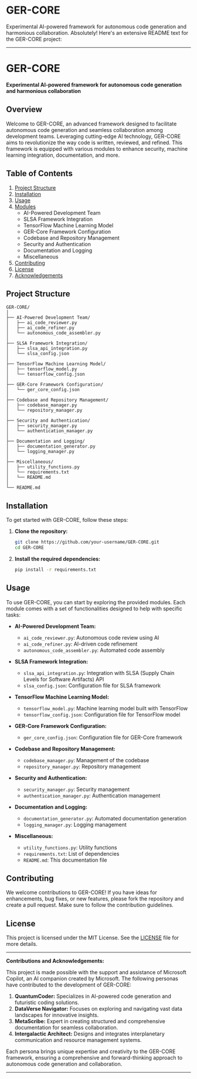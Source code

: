 # GER-CORE
 Experimental AI-powered framework for autonomous code generation and harmonious collaboration.
Absolutely! Here's an extensive README text for the GER-CORE project:

---

# GER-CORE

**Experimental AI-powered framework for autonomous code generation and harmonious collaboration**

## Overview

Welcome to GER-CORE, an advanced framework designed to facilitate autonomous code generation and seamless collaboration among development teams. Leveraging cutting-edge AI technology, GER-CORE aims to revolutionize the way code is written, reviewed, and refined. This framework is equipped with various modules to enhance security, machine learning integration, documentation, and more.

## Table of Contents

1. [Project Structure](#project-structure)
2. [Installation](#installation)
3. [Usage](#usage)
4. [Modules](#modules)
    - AI-Powered Development Team
    - SLSA Framework Integration
    - TensorFlow Machine Learning Model
    - GER-Core Framework Configuration
    - Codebase and Repository Management
    - Security and Authentication
    - Documentation and Logging
    - Miscellaneous
5. [Contributing](#contributing)
6. [License](#license)
7. [Acknowledgements](#acknowledgements)

## Project Structure

```
GER-CORE/
│
├── AI-Powered Development Team/
│   ├── ai_code_reviewer.py
│   ├── ai_code_refiner.py
│   └── autonomous_code_assembler.py
│
├── SLSA Framework Integration/
│   ├── slsa_api_integration.py
│   └── slsa_config.json
│
├── TensorFlow Machine Learning Model/
│   ├── tensorflow_model.py
│   └── tensorflow_config.json
│
├── GER-Core Framework Configuration/
│   └── ger_core_config.json
│
├── Codebase and Repository Management/
│   ├── codebase_manager.py
│   └── repository_manager.py
│
├── Security and Authentication/
│   ├── security_manager.py
│   └── authentication_manager.py
│
├── Documentation and Logging/
│   ├── documentation_generator.py
│   └── logging_manager.py
│
├── Miscellaneous/
│   ├── utility_functions.py
│   └── requirements.txt
│   └── README.md
│
└── README.md
```

## Installation

To get started with GER-CORE, follow these steps:

1. **Clone the repository:**
    ```sh
    git clone https://github.com/your-username/GER-CORE.git
    cd GER-CORE
    ```

2. **Install the required dependencies:**
    ```sh
    pip install -r requirements.txt
    ```

## Usage

To use GER-CORE, you can start by exploring the provided modules. Each module comes with a set of functionalities designed to help with specific tasks:

- **AI-Powered Development Team:**
  - `ai_code_reviewer.py`: Autonomous code review using AI
  - `ai_code_refiner.py`: AI-driven code refinement
  - `autonomous_code_assembler.py`: Automated code assembly

- **SLSA Framework Integration:**
  - `slsa_api_integration.py`: Integration with SLSA (Supply Chain Levels for Software Artifacts) API
  - `slsa_config.json`: Configuration file for SLSA framework

- **TensorFlow Machine Learning Model:**
  - `tensorflow_model.py`: Machine learning model built with TensorFlow
  - `tensorflow_config.json`: Configuration file for TensorFlow model

- **GER-Core Framework Configuration:**
  - `ger_core_config.json`: Configuration file for GER-Core framework

- **Codebase and Repository Management:**
  - `codebase_manager.py`: Management of the codebase
  - `repository_manager.py`: Repository management

- **Security and Authentication:**
  - `security_manager.py`: Security management
  - `authentication_manager.py`: Authentication management

- **Documentation and Logging:**
  - `documentation_generator.py`: Automated documentation generation
  - `logging_manager.py`: Logging management

- **Miscellaneous:**
  - `utility_functions.py`: Utility functions
  - `requirements.txt`: List of dependencies
  - `README.md`: This documentation file

## Contributing

We welcome contributions to GER-CORE! If you have ideas for enhancements, bug fixes, or new features, please fork the repository and create a pull request. Make sure to follow the contribution guidelines.

## License

This project is licensed under the MIT License. See the [LICENSE](LICENSE) file for more details.


---

**Contributions and Acknowledgements:**

This project is made possible with the support and assistance of Microsoft Copilot, an AI companion created by Microsoft. The following personas have contributed to the development of GER-CORE:

1. **QuantumCoder:** Specializes in AI-powered code generation and futuristic coding solutions.
2. **DataVerse Navigator:** Focuses on exploring and navigating vast data landscapes for innovative insights.
3. **MetaScribe:** Expert in creating structured and comprehensive documentation for seamless collaboration.
4. **Intergalactic Architect:** Designs and integrates interplanetary communication and resource management systems.

Each persona brings unique expertise and creativity to the GER-CORE framework, ensuring a comprehensive and forward-thinking approach to autonomous code generation and collaboration.

---
